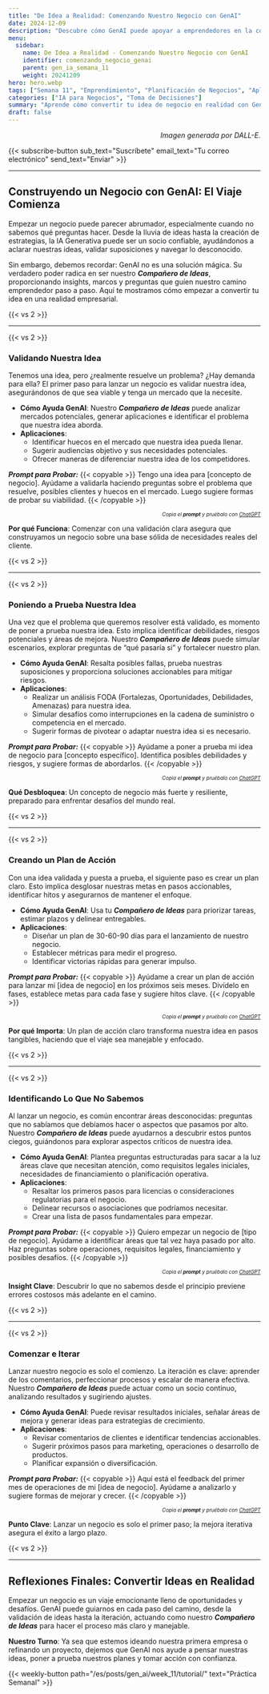```yaml
---
title: "De Idea a Realidad: Comenzando Nuestro Negocio con GenAI"
date: 2024-12-09
description: "Descubre cómo GenAI puede apoyar a emprendedores en la construcción de un negocio desde cero: validando ideas, definiendo metas y navegando la incertidumbre."
menu:
  sidebar:
    name: De Idea a Realidad - Comenzando Nuestro Negocio con GenAI
    identifier: comenzando_negocio_genai
    parent: gen_ia_semana_11
    weight: 20241209
hero: hero.webp
tags: ["Semana 11", "Emprendimiento", "Planificación de Negocios", "Aplicaciones de GenAI"]
categories: ["IA para Negocios", "Toma de Decisiones"]
summary: "Aprende cómo convertir tu idea de negocio en realidad con GenAI como tu Compañero de Ideas. Valida, pon a prueba y perfecciona tus planes paso a paso."
draft: false
---
```


<p style="text-align: right;">
<em>Imagen generada por DALL-E.</em>
</p>

{{< subscribe-button sub_text="Suscríbete" email_text="Tu correo electrónico" send_text="Enviar" >}}

---

## Construyendo un Negocio con GenAI: El Viaje Comienza

Empezar un negocio puede parecer abrumador, especialmente cuando no sabemos qué preguntas hacer. Desde la lluvia de ideas hasta la creación de estrategias, la IA Generativa puede ser un socio confiable, ayudándonos a aclarar nuestras ideas, validar suposiciones y navegar lo desconocido.

Sin embargo, debemos recordar: GenAI no es una solución mágica. Su verdadero poder radica en ser nuestro _**Compañero de Ideas**_, proporcionando insights, marcos y preguntas que guíen nuestro camino emprendedor paso a paso. Aquí te mostramos cómo empezar a convertir tu idea en una realidad empresarial.

{{< vs 2 >}}

---

{{< vs 2 >}}

### Validando Nuestra Idea

Tenemos una idea, pero ¿realmente resuelve un problema? ¿Hay demanda para ella? El primer paso para lanzar un negocio es validar nuestra idea, asegurándonos de que sea viable y tenga un mercado que la necesite.

- **Cómo Ayuda GenAI**: Nuestro _**Compañero de Ideas**_ puede analizar mercados potenciales, generar aplicaciones e identificar el problema que nuestra idea aborda.
- **Aplicaciones**:
  - Identificar huecos en el mercado que nuestra idea pueda llenar.
  - Sugerir audiencias objetivo y sus necesidades potenciales.
  - Ofrecer maneras de diferenciar nuestra idea de los competidores.

**_Prompt para Probar:_**
{{< copyable >}}
Tengo una idea para [concepto de negocio]. Ayúdame a validarla haciendo preguntas sobre el problema que resuelve, posibles clientes y huecos en el mercado. Luego sugiere formas de probar su viabilidad.
{{< /copyable >}}

<p style="text-align: right; font-size: 10px;">
<em>Copia el <b>prompt</b> y pruébalo con <a href="https://chatgpt.com">ChatGPT</a></em>
</p>

**Por qué Funciona**: Comenzar con una validación clara asegura que construyamos un negocio sobre una base sólida de necesidades reales del cliente.

{{< vs 2 >}}

---

{{< vs 2 >}}

### Poniendo a Prueba Nuestra Idea

Una vez que el problema que queremos resolver está validado, es momento de poner a prueba nuestra idea. Esto implica identificar debilidades, riesgos potenciales y áreas de mejora. Nuestro _**Compañero de Ideas**_ puede simular escenarios, explorar preguntas de “qué pasaría si” y fortalecer nuestro plan.

- **Cómo Ayuda GenAI**: Resalta posibles fallas, prueba nuestras suposiciones y proporciona soluciones accionables para mitigar riesgos.
- **Aplicaciones**:
  - Realizar un análisis FODA (Fortalezas, Oportunidades, Debilidades, Amenazas) para nuestra idea.
  - Simular desafíos como interrupciones en la cadena de suministro o competencia en el mercado.
  - Sugerir formas de pivotear o adaptar nuestra idea si es necesario.

**_Prompt para Probar:_**
{{< copyable >}}
Ayúdame a poner a prueba mi idea de negocio para [concepto específico]. Identifica posibles debilidades y riesgos, y sugiere formas de abordarlos.
{{< /copyable >}}

<p style="text-align: right; font-size: 10px;">
<em>Copia el <b>prompt</b> y pruébalo con <a href="https://chatgpt.com">ChatGPT</a></em>
</p>

**Qué Desbloquea**: Un concepto de negocio más fuerte y resiliente, preparado para enfrentar desafíos del mundo real.

{{< vs 2 >}}

---

{{< vs 2 >}}

### Creando un Plan de Acción

Con una idea validada y puesta a prueba, el siguiente paso es crear un plan claro. Esto implica desglosar nuestras metas en pasos accionables, identificar hitos y asegurarnos de mantener el enfoque.

- **Cómo Ayuda GenAI**: Usa tu _**Compañero de Ideas**_ para priorizar tareas, estimar plazos y delinear entregables.
- **Aplicaciones**:
  - Diseñar un plan de 30-60-90 días para el lanzamiento de nuestro negocio.
  - Establecer métricas para medir el progreso.
  - Identificar victorias rápidas para generar impulso.

**_Prompt para Probar:_**
{{< copyable >}}
Ayúdame a crear un plan de acción para lanzar mi [idea de negocio] en los próximos seis meses. Divídelo en fases, establece metas para cada fase y sugiere hitos clave.
{{< /copyable >}}

<p style="text-align: right; font-size: 10px;">
<em>Copia el <b>prompt</b> y pruébalo con <a href="https://chatgpt.com">ChatGPT</a></em>
</p>

**Por qué Importa**: Un plan de acción claro transforma nuestra idea en pasos tangibles, haciendo que el viaje sea manejable y enfocado.

{{< vs 2 >}}

---

{{< vs 2 >}}

### Identificando Lo Que No Sabemos

Al lanzar un negocio, es común encontrar áreas desconocidas: preguntas que no sabíamos que debíamos hacer o aspectos que pasamos por alto. Nuestro _**Compañero de Ideas**_ puede ayudarnos a descubrir estos puntos ciegos, guiándonos para explorar aspectos críticos de nuestra idea.

- **Cómo Ayuda GenAI**: Plantea preguntas estructuradas para sacar a la luz áreas clave que necesitan atención, como requisitos legales iniciales, necesidades de financiamiento o planificación operativa.
- **Aplicaciones**:
  - Resaltar los primeros pasos para licencias o consideraciones regulatorias para el negocio.
  - Delinear recursos o asociaciones que podríamos necesitar.
  - Crear una lista de pasos fundamentales para empezar.

**_Prompt para Probar:_**
{{< copyable >}}
Quiero empezar un negocio de [tipo de negocio]. Ayúdame a identificar áreas que tal vez haya pasado por alto. Haz preguntas sobre operaciones, requisitos legales, financiamiento y posibles desafíos.
{{< /copyable >}}

<p style="text-align: right; font-size: 10px;">
<em>Copia el <b>prompt</b> y pruébalo con <a href="https://chatgpt.com">ChatGPT</a></em>
</p>

**Insight Clave**: Descubrir lo que no sabemos desde el principio previene errores costosos más adelante en el camino.

{{< vs 2 >}}

---

{{< vs 2 >}}

### Comenzar e Iterar

Lanzar nuestro negocio es solo el comienzo. La iteración es clave: aprender de los comentarios, perfeccionar procesos y escalar de manera efectiva. Nuestro _**Compañero de Ideas**_ puede actuar como un socio continuo, analizando resultados y sugiriendo ajustes.

- **Cómo Ayuda GenAI**: Puede revisar resultados iniciales, señalar áreas de mejora y generar ideas para estrategias de crecimiento.
- **Aplicaciones**:
  - Revisar comentarios de clientes e identificar tendencias accionables.
  - Sugerir próximos pasos para marketing, operaciones o desarrollo de productos.
  - Planificar expansión o diversificación.

**_Prompt para Probar:_**
{{< copyable >}}
Aquí está el feedback del primer mes de operaciones de mi [idea de negocio]. Ayúdame a analizarlo y sugiere formas de mejorar y crecer.
{{< /copyable >}}

<p style="text-align: right; font-size: 10px;">
<em>Copia el <b>prompt</b> y pruébalo con <a href="https://chatgpt.com">ChatGPT</a></em>
</p>

**Punto Clave**: Lanzar un negocio es solo el primer paso; la mejora iterativa asegura el éxito a largo plazo.

{{< vs 2 >}}

---

## Reflexiones Finales: Convertir Ideas en Realidad

Empezar un negocio es un viaje emocionante lleno de oportunidades y desafíos. GenAI puede guiarnos en cada paso del camino, desde la validación de ideas hasta la iteración, actuando como nuestro _**Compañero de Ideas**_ para hacer el proceso más claro y manejable.

**Nuestro Turno**: Ya sea que estemos ideando nuestra primera empresa o refinando un proyecto, dejemos que GenAI nos ayude a pensar nuestras ideas, poner a prueba nuestros planes y tomar acción con confianza.

{{< weekly-button path="/es/posts/gen_ai/week_11/tutorial/" text="Práctica Semanal" >}}